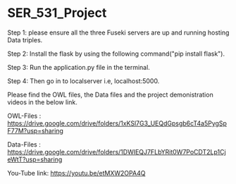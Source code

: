 # SER_531_Project

Step 1: please ensure all the three Fuseki servers are up and running hosting Data triples.

Step 2: Install the flask by using the following command("pip install flask").

Step 3: Run the application.py file in the terminal. 

Step 4: Then go in to localserver i.e, localhost:5000. 

Please find the OWL files, the Data files and the project demonistration videos in the below link.

OWL-Files : https://drive.google.com/drive/folders/1xKSl7G3_UEQdGpsgb6cT4a5PygSpF77M?usp=sharing

Data-Files : https://drive.google.com/drive/folders/1DWIEQJ7FLbYRit0W7PoCDT2Lp1CjeWtT?usp=sharing

You-Tube link: https://youtu.be/etMXW2OPA4Q
